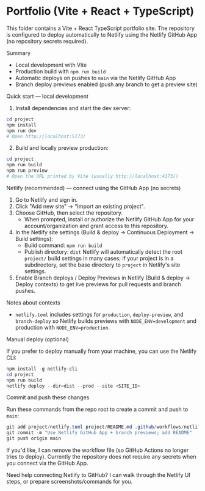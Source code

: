 # Portfolio (Vite + React + TypeScript)

This folder contains a Vite + React TypeScript portfolio site. The repository is configured to deploy automatically to Netlify using the Netlify GitHub App (no repository secrets required).

Summary
- Local development with Vite
- Production build with `npm run build`
- Automatic deploys on pushes to `main` via the Netlify GitHub App
- Branch deploy previews enabled (push any branch to get a preview site)

Quick start — local development

1. Install dependencies and start the dev server:

```powershell
cd project
npm install
npm run dev
# Open http://localhost:5173/
```

2. Build and locally preview production:

```powershell
cd project
npm run build
npm run preview
# Open the URL printed by Vite (usually http://localhost:4173/)
```

Netlify (recommended) — connect using the GitHub App (no secrets)

1. Go to Netlify and sign in.
2. Click "Add new site" → "Import an existing project".
3. Choose GitHub, then select the repository.
   - When prompted, install or authorize the Netlify GitHub App for your account/organization and grant access to this repository.
4. In the Netlify site settings (Build & deploy → Continuous Deployment → Build settings):
   - Build command: `npm run build`
   - Publish directory: `dist`
   Netlify will automatically detect the root `project/` build settings in many cases; if your project is in a subdirectory, set the base directory to `project` in Netlify's site settings.
5. Enable Branch deploys / Deploy Previews in Netlify (Build & deploy → Deploy contexts) to get live previews for pull requests and branch pushes.

Notes about contexts
- `netlify.toml` includes settings for `production`, `deploy-preview`, and `branch-deploy` so Netlify builds previews with `NODE_ENV=development` and production with `NODE_ENV=production`.

Manual deploy (optional)

If you prefer to deploy manually from your machine, you can use the Netlify CLI:

```powershell
npm install -g netlify-cli
cd project
npm run build
netlify deploy --dir=dist --prod --site <SITE_ID>
```

Commit and push these changes

Run these commands from the repo root to create a commit and push to `main`:

```powershell
git add project/netlify.toml project/README.md .github/workflows/netlify-deploy.yml
git commit -m "Use Netlify GitHub App + branch previews; add README"
git push origin main
```

If you'd like, I can remove the workflow file (so GitHub Actions no longer tries to deploy). Currently the repository does not require any secrets when you connect via the GitHub App.

Need help connecting Netlify to GitHub? I can walk through the Netlify UI steps, or prepare screenshots/commands for you.
